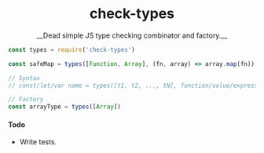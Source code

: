 <div align='center'>
    <h1 align='center'>check-types</h1>
    <p align='center'>__Dead simple JS type checking combinator and factory.__ </p>
</div>

```javascript
const types = require('check-types')

const safeMap = types([Function, Array], (fn, array) => array.map(fn))

// Syntax
// const/let/var name = types([t1, t2, ..., tN], function/value/expression)

// Factory
const arrayType = types([Array])
```

#### Todo
- Write tests.
